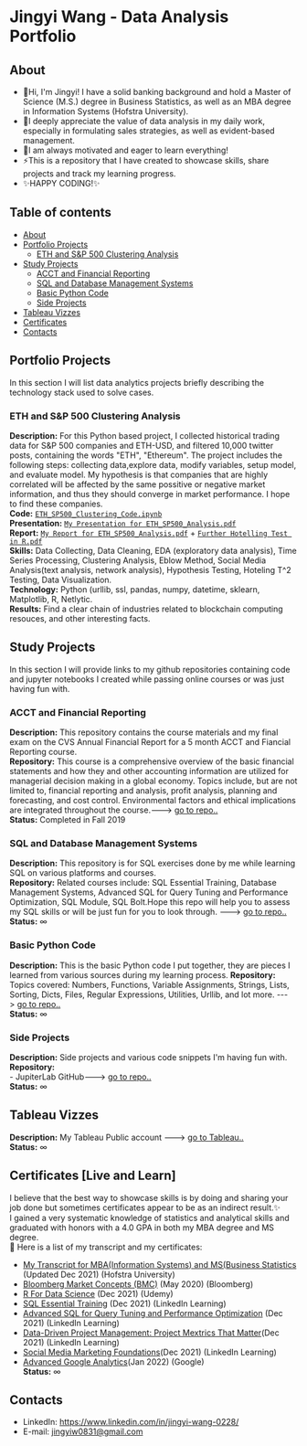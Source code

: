 # Jingyi Wang - Data Analysis Portfolio 

## About

- 👋Hi, I'm Jingyi! I have a solid banking background and hold a Master of Science (M.S.) degree in Business Statistics, as well as an MBA degree in Information Systems (Hofstra University). <br />
- 💞️I deeply appreciate the value of data analysis in my daily work, especially in formulating sales strategies, as well as evident-based management. 
- 🌱I am always motivated and eager to learn everything!<br />
- ⚡This is a repository that I have created to showcase skills, share projects and track my learning progress. <br />
- ✨HAPPY CODING!✨<br />
  

## Table of contents
- [About](#about)
- [Portfolio Projects](#portfolio-projects)
	+ [ETH and S&P 500 Clustering Analysis](#eth-and-sp-500-clustering-analysis)
- [Study Projects](#study-projects)<br>
	+ [ACCT and Financial Reporting](#acct-and-financial-reporting)
	+ [SQL and Database Management Systems](#sql-and-database-management-systems)  
	+ [Basic Python Code](#basic-python-code)
	+ [Side Projects](#side-projects)
- [Tableau Vizzes](#tableau-vizzes)
- [Certificates](#certificates-live-and-learn)
- [Contacts](#contacts)


## Portfolio Projects
In this section I will list data analytics projects briefly describing the technology stack used to solve cases.

### ETH and S&P 500 Clustering Analysis

**Description:** For this Python based project, I collected historical trading data for S&P 500 companies and ETH-USD, and filtered 10,000 twitter posts, containing the words "ETH", "Ethereum". The project includes the following steps: collecting data,explore data, modify variables, setup model, and evaluate model. My hypothesis is that companies that are highly correlated will be affected by the same possitive or negative market information, and thus they should converge in market performance. I hope to find these companies.<br>
**Code:** [`ETH_SP500_Clustering_Code.ipynb`](https://github.com/Jing0831/ETH_SP500_Clustering_Analysis/blob/fb78584c5149313bcc2401501600e9212c607403/ETH_SP500_Clustering_Code.ipynb) <br>
**Presentation:** [`My Presentation for ETH_SP500_Analysis.pdf`](https://github.com/Jing0831/ETH_SP500_Clustering_Analysis/blob/801bbe34b2361cbab5f4cdb3f58386264995c317/ETH_SP500_Analysis_Presentation_JY.pdf)<br>
**Report:**
           [`My Report for ETH_SP500_Analysis.pdf`](https://github.com/Jing0831/ETH_SP500_Clustering_Analysis/blob/801bbe34b2361cbab5f4cdb3f58386264995c317/ETH_SP500_Analysis_Report_JY.pdf)
         + [`Further Hotelling Test in R.pdf`](https://github.com/Jing0831/ETH_SP500_Clustering_Analysis/blob/ce8c56e0816115e6e1902d1a868ae8265e312438/Further%20Testing%20in%20R.pdf)<br>
**Skills:** Data Collecting, Data Cleaning, EDA (exploratory data analysis), Time Series Processing, Clustering Analysis, Eblow Method, Social Media Analysis(text analysis, network analysis), Hypothesis Testing, Hoteling T^2 Testing, Data Visualization. <br>
**Technology:** Python (urllib, ssl, pandas, numpy, datetime, sklearn, Matplotlib, R, Netlytic.<br>
**Results:** Find a clear chain of industries related to blockchain computing resouces, and other interesting facts.<br>


## Study Projects
In this section I will provide links to my github repositories containing code and jupyter notebooks I created while passing online courses or was just having fun with.

### ACCT and Financial Reporting
**Description:** This repository contains the course materials and my final exam on the CVS Annual Financial Report for a 5 month ACCT and Fiancial Reporting course.<br>
**Repository:** This course is a comprehensive overview of the basic financial statements and how they and other accounting information are utilized for managerial decision making in a global economy. Topics include, but are not limited to, financial reporting and analysis, profit analysis, planning and forecasting, and cost control.  Environmental factors and ethical implications are integrated throughout the course.---> [go to repo..](https://github.com/Jing0831/ACCT-and-Financial-Reporting.git)<br> 
**Status:** Completed in Fall 2019

### SQL and Database Management Systems
**Description:** This repository is for SQL exercises done by me while learning SQL on various platforms and courses.<br>
**Repository:** Related courses include: SQL Essential Training, Database Management Systems, Advanced SQL for Query Tuning and Performance Optimization, SQL Module, SQL Bolt.Hope this repo will help you to assess my SQL skills or will be just fun for you to look through. ---> [go to repo..](https://github.com/Jing0831/SQL-and-Database-Management-Systems.git)<br>
**Status:** ∞ 

### Basic Python Code
**Description:** This is the basic Python code I put together, they are pieces I learned from various sources during my learning process. 
**Repository:** Topics covered: Numbers, Functions, Variable Assignments, Strings, Lists, Sorting, Dicts, Files, Regular Expressions, Utilities, Urllib, and lot more. ---> [go to repo..](https://github.com/Jing0831/Python_code.git)  
**Status:** ∞ 

### Side Projects
**Description:** Side projects and various code snippets I'm having fun with.  
**Repository:** <br />- JupiterLab GitHub---> [go to repo..](https://github.com/Jing0831/jupyterlab-github.git)  
**Status:** ∞  


## Tableau Vizzes
**Description:** My Tableau Public account ---> [go to Tableau..](https://public.tableau.com/app/profile/wjingyi)  
**Status:** ∞  


## Certificates [Live and Learn]
I believe that the best way to showcase skills is by doing and sharing your job done but sometimes certificates appear to be as an indirect result.✨<br>
I gained a very systematic knowledge of statistics and analytical skills and graduated with honors with a 4.0 GPA in both my MBA degree and MS degree.<br/>
💞️ Here is a list of my transcript and my certificates:
- [My Transcript for MBA(Information Systems) and MS(Business Statistics](https://github.com/Jing0831/My_Portfolio/blob/b0091d5e1e11d1251b69efac523e8a667b0a8495/Transcript%20-%20Updated2021Fall.pdf) (Updated Dec 2021) (Hofstra University)<br>
- [Bloomberg Market Concepts (BMC)](https://portal.bloombergforeducation.com/certificates/saaCPkA6SZVYcQzUNeapSWLj) (May 2020) (Bloomberg)<br>
- [R For Data Science](https://www.udemy.com/certificate/UC-63208765-f4cf-43c1-b77e-f02755207c44/) (Dec 2021) (Udemy) <br>
- [SQL Essential Training](https://www.linkedin.com/learning/certificates/86825e18ea1e2b87826f3961dab2aba022bbc2ab21481a03ad9ebf38fbd37796?trk=share_certificate) (Dec 2021) (LinkedIn Learning)<br>
- [Advanced SQL for Query Tuning and Performance Optimization](https://www.linkedin.com/learning/certificates/f866bfde96069d829c462124e1f8465686326ad5e6aadc3165530dfafb949d99?trk=share_certificate) (Dec 2021) (LinkedIn Learning)<br>
- [Data-Driven Project Management: Project Mextrics That Matter](https://www.linkedin.com/learning/certificates/8e0552f9ad9dc14bcf4de4bec481431e38ce4a1711d35a4f2fd0d20a01d8261b?trk=share_certificate)(Dec 2021) (LinkedIn Learning)<br>
- [Social Media Marketing Foundations](https://www.linkedin.com/learning/certificates/22f3928bac8ff15cf8701e4991dc548945e68b5abf796a38784002f451c21945?trk=share_certificate)(Dec 2021) (LinkedIn Learning)<br>
- [Advanced Google Analytics](https://analytics.google.com/analytics/academy/certificate/zxJWzd0sQrGOK8IM8m67QQ)(Jan 2022) (Google)<br>
**Status:** ∞ 


## Contacts
- LinkedIn: https://www.linkedin.com/in/jingyi-wang-0228/
- E-mail: jingyiw0831@gmail.com
